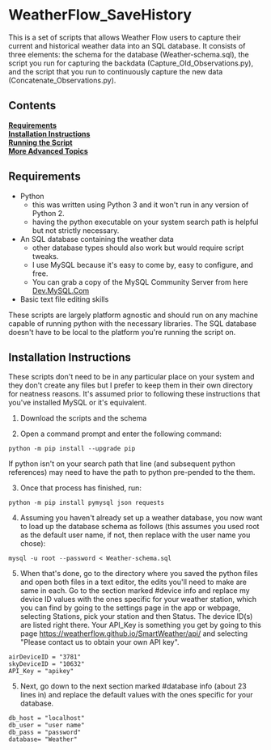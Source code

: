 # WeatherFlow_SaveHistory
This is a set of scripts that allows Weather Flow users to capture their current and historical weather data into an SQL database.
It consists of three elements: the schema for the database (Weather-schema.sql), the script you run for capturing the backdata (Capture_Old_Observations.py), and the script that you run to continuously capture the new data (Concatenate_Observations.py). 

## Contents
**[Requirements](#requirements)**<br>
**[Installation Instructions](#installation-instructions)**<br>
**[Running the Script](#running-the-script)**<br>
**[More Advanced Topics](#more-advanced-topics)**<br>

## Requirements

* Python
  * this was written using Python 3 and it won't run in any version of Python 2.
  * having the python executable on your system search path is helpful but not strictly necessary.
* An SQL database containing the weather data
  * other database types should also work but would require script tweaks. 
  * I use MySQL because it's easy to come by, easy to configure, and free. 
  * You can grab a copy of the MySQL Community Server from here [Dev.MySQL.Com](https://dev.mysql.com/downloads/mysql/)
* Basic text file editing skills

These scripts are largely platform agnostic and should run on any machine capable of running python with the necessary libraries. The SQL database doesn't have to be local to the platform you're running the script on.


## Installation Instructions

These scripts don't need to be in any particular place on your system and they don't create any files but I prefer to keep them in their own directory for neatness reasons. It's assumed prior to following these instructions that you've installed MySQL or it's equivalent. 

1. Download the scripts and the schema

2. Open a command prompt and enter the following command:
```
python -m pip install --upgrade pip
```
If python isn't on your search path that line (and subsequent python references) may need to have the path to python pre-pended to the them.

3. Once that process has finished, run: 
```
python -m pip install pymysql json requests
```

4. Assuming you haven't already set up a weather database, you now want to load up the database schema as follows (this assumes you used root as the default user name, if not, then replace with the user name you chose):
```
mysql -u root --password < Weather-schema.sql
```

5. When that's done, go to the directory where you saved the python files and open both files in a text editor, the edits you'll need to make are same in each. Go to the section marked #device info and replace my device ID values with the ones specific for your weather station, which you can find by going to the settings page in the app or webpage, selecting Stations, pick your station and then Status. The device ID(s) are listed right there. Your API_Key is something you get by going to this page https://weatherflow.github.io/SmartWeather/api/ and selecting "Please contact us to obtain your own API key".
```
airDeviceID = "3781"
skyDeviceID = "10632"
API_Key = "apikey"
```

5. Next, go down to the next section marked #database info (about 23 lines in) and replace the default values with the ones specific for your database. 
```
db_host = "localhost"
db_user = "user name"
db_pass = "password"
database= "Weather"
```


